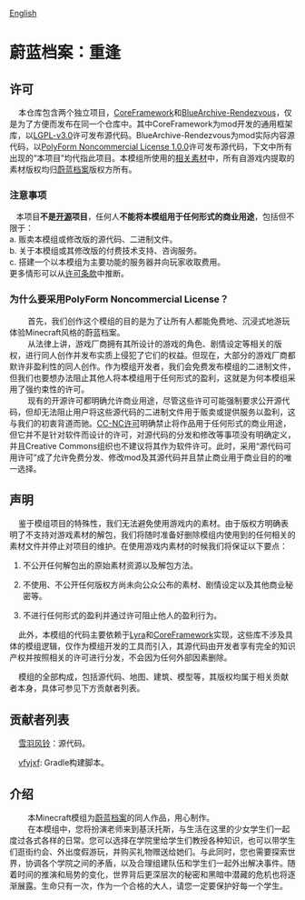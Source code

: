 [English](README.md)

# 蔚蓝档案：重逢

## 许可

    本仓库包含两个独立项目，[CoreFramework](https://github.com/xueyufengling/BlueArchive-Rendezvous/tree/main/src/main/java/fw)和[BlueArchive-Rendezvous](https://github.com/xueyufengling/BlueArchive-Rendezvous/tree/main/src/main/java/ba)，仅是为了方便而发布在同一个仓库中。其中CoreFramework为mod开发的通用框架库，以[LGPL-v3.0](https://www.gnu.org/licenses/lgpl-3.0.html.en)许可发布源代码。BlueArchive-Rendezvous为mod实际内容源代码，以[PolyForm Noncommercial License 1.0.0](https://polyformproject.org/licenses/noncommercial/1.0.0/)许可发布源代码，下文中所有出现的“本项目”均代指此项目。本模组所使用的[相关素材](https://github.com/xueyufengling/BlueArchive-Rendezvous/tree/main/src/main/resources/assets/ba/textures)中，所有自游戏内提取的素材版权均归[蔚蓝档案](https://bluearchive.nexon.com)版权方所有。<br>

### 注意事项

   本项目**不是[开源](https://opensource.org/osd)项目**，任何人**不能将本模组用于任何形式的商业用途**，包括但不限于：<br>
a. 贩卖本模组或修改版的源代码、二进制文件。<br>
b. 关于本模组或其修改版的付费技术支持、咨询服务。<br>
c. 搭建一个以本模组为主要功能的服务器并向玩家收取费用。<br>
更多情形可以从[许可条款](LICENSE-BlueArchive-Rendezvous.txt)中推断。<br>

### 为什么要采用PolyForm Noncommercial License？

&emsp;&emsp;  首先，我们创作这个模组的目的是为了让所有人都能免费地、沉浸式地游玩体验Minecraft风格的蔚蓝档案。<br>
&emsp;&emsp;  从法律上讲，游戏厂商拥有其所设计的游戏的角色、剧情设定等相关的版权，进行同人创作并发布实质上侵犯了它们的权益。但现在，大部分的游戏厂商都默许非盈利性的同人创作。作为模组开发者，我们会免费发布模组的二进制文件，但我们也要想办法阻止其他人将本模组用于任何形式的盈利，这就是为何本模组采用了强约束性的许可。<br>
&emsp;&emsp;  现有的开源许可都明确允许商业用途，尽管这些许可可能强制要求公开源代码，但却无法阻止用户将这些源代码的二进制文件用于贩卖或提供服务以盈利，这与我们的初衷背道而驰。[CC-NC许可](https://opensource.creativecommons.org/)明确禁止将作品用于任何形式的商业用途，但它并不是针对软件而设计的许可，对源代码的分发和修改等事项没有明确定义，并且Creative Commons组织也不建议将其作为软件许可。此时，采用“源代码可用许可”成了允许免费分发、修改mod及其源代码并且禁止商业用于商业目的的唯一选择。<br>

## 声明

    鉴于模组项目的特殊性，我们无法避免使用游戏内的素材。由于版权方明确表明了不支持对游戏素材的解包，我们将随时准备好删除模组内使用到的任何相关的素材文件并停止对项目的维护。在使用游戏内素材的时候我们将保证以下要点：<br>

1. 不公开任何解包出的原始素材资源以及解包方法。<br>

2. 不使用、不公开任何版权方尚未向公众公布的素材、剧情设定以及其他商业秘密等。<br>

3. 不进行任何形式的盈利并通过许可阻止他人的盈利行为。<br>

    此外，本模组的代码主要依赖于[Lyra](https://github.com/xueyufengling/Lyra)和[CoreFramework](https://github.com/xueyufengling/BlueArchive-Rendezvous/tree/main/src/main/java/fw)实现，这些库不涉及具体的模组逻辑，仅作为模组开发的工具而引入，其源代码由开发者享有完全的知识产权并按照相关的许可进行分发，不会因为任何外部因素删除。<br>

    模组的全部构成，包括源代码、地图、建筑、模型等，其版权均属于相关贡献者本身，具体可参见下方贡献者列表。<br>

## 贡献者列表

    [雪羽风铃](https://space.bilibili.com/136619285)：源代码。<br>

    [vfyjxf](https://github.com/vfyjxf): Gradle构建脚本。<br>

## 介绍

&emsp;&emsp;  本Minecraft模组为[蔚蓝档案](https://bluearchive.nexon.com)的同人作品，用心制作。<br>
&emsp;&emsp;  在本模组中，您将扮演老师来到基沃托斯，与生活在这里的少女学生们一起度过各式各样的日常。您可以选择在学院里给学生们教授各种知识，也可以带学生们逛街约会、外出度假游玩，并购买礼物赠送给她们。与此同时，您也需要探索世界，协调各个学院之间的矛盾，以及合理组建队伍和学生们一起外出解决事件。随着时间的推演和局势的变化，世界背后更深层次的秘密和黑暗中潜藏的危机也将逐渐展露。生命只有一次，作为一个合格的大人，请您一定要保护好每一个学生。<br>
